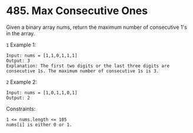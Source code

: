 # 485. Max Consecutive Ones

Given a binary array nums, return the maximum number of consecutive 1's in the array.

`1` Example 1:

```
Input: nums = [1,1,0,1,1,1]
Output: 3
Explanation: The first two digits or the last three digits are consecutive 1s. The maximum number of consecutive 1s is 3.
```

`2` Example 2:

```
Input: nums = [1,0,1,1,0,1]
Output: 2
```

Constraints:

```
1 <= nums.length <= 105
nums[i] is either 0 or 1.
```
